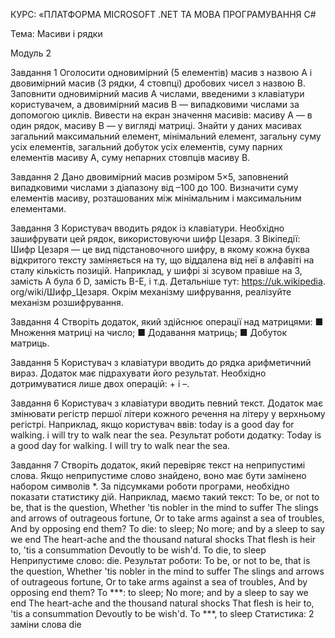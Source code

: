 КУРС: «ПЛАТФОРМА MICROSOFT .NET
ТА МОВА ПРОГРАМУВАННЯ C#

Тема: Масиви і рядки

Модуль 2

Завдання 1
Оголосити одновимірний (5 елементів) масив з назвою
A i двовимірний масив (3 рядки, 4 стовпці) дробових чисел
з назвою B. Заповнити одновимірний масив А числами,
введеними з клавіатури користувачем, а двовимірний
масив В — випадковими числами за допомогою циклів.
Вивести на екран значення масивів: масиву А — в один
рядок, масиву В — у вигляді матриці. Знайти у даних
масивах загальний максимальний елемент, мінімальний
елемент, загальну суму усіх елементів, загальний добуток
усіх елементів, суму парних елементів масиву А, суму
непарних стовпців масиву В.

Завдання 2
Дано двовимірний масив розміром 5×5, заповнений випадковими числами з діапазону від –100 до 100.
Визначити суму елементів масиву, розташованих між
мінімальним і максимальним елементами.

Завдання 3
Користувач вводить рядок із клавіатури. Необхідно
зашифрувати цей рядок, використовуючи шифр Цезаря.
З Вікіпедії:
Шифр Цезаря — це вид підстановочного шифру, в
якому кожна буква відкритого тексту заміняється на ту,
що віддалена від неї в алфавіті на сталу кількість позицій.
Наприклад, у шифрі зі зсувом правіше на 3, замість A була б
D, замість B-E, і т.д. Детальніше тут: https://uk.wikipedia.
org/wiki/Шифр_Цезаря.
Окрім механізму шифрування, реалізуйте механізм
розшифрування.

Завдання 4
Створіть додаток, який здійснює операції над матрицями:
■ Множення матриці на число;
■ Додавання матриць;
■ Добуток матриць.

Завдання 5
Користувач з клавіатури вводить до рядка арифметичний вираз. Додаток має підрахувати його результат.
Необхідно дотримуватися лише двох операцій: + і –.

Завдання 6
Користувач з клавіатури вводить певний текст. Додаток
має змінювати регістр першої літери кожного речення на
літеру у верхньому регістрі.
Наприклад, якщо користувач ввів: today is a good
day for walking. i will try to walk near the sea.
Результат роботи додатку: Today is a good day for
walking. I will try to walk near the sea.

Завдання 7
Створіть додаток, який перевіряє текст на неприпустимі слова. Якщо неприпустиме слово знайдено, воно
має бути замінено набором символів *. За підсумками
роботи програми, необхідно показати статистику дій.
Наприклад, маємо такий текст:
To be, or not to be, that is the question,
Whether 'tis nobler in the mind to suffer
The slings and arrows of outrageous fortune,
Or to take arms against a sea of troubles,
And by opposing end them? To die: to sleep;
No more; and by a sleep to say we end
The heart-ache and the thousand natural shocks
That flesh is heir to, 'tis a consummation
Devoutly to be wish'd. To die, to sleep
Неприпустиме слово: die.
Результат роботи:
To be, or not to be, that is the question,
Whether 'tis nobler in the mind to suffer
The slings and arrows of outrageous fortune,
Or to take arms against a sea of troubles,
And by opposing end them? To ***: to sleep;
No more; and by a sleep to say we end
The heart-ache and the thousand natural shocks
That flesh is heir to, 'tis a consummation
Devoutly to be wish'd. To ***, to sleep
Статистика: 2 заміни слова die
